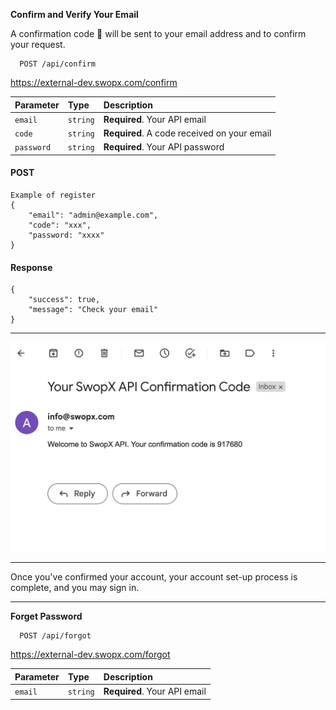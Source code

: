 
__Confirm and Verify Your Email__

A confirmation code 🔐 will be sent to your email address and to confirm your request.


```API
  POST /api/confirm
```

https://external-dev.swopx.com/confirm


| Parameter | Type     | Description                |
| :-------- | :------- | :------------------------- |
| `email`       | `string`      | **Required**. Your API email |
| `code`        | `string`      | **Required**. A code received on your email |
| `password`    | `string`      | **Required**. Your API password |


<!-- tabs:start -->

#### **POST**

```
Example of register 
{
    "email": "admin@example.com",
    "code": "xxx",
    "password: "xxxx"
} 
```

#### **Response**
```
{
    "success": true,
    "message": "Check your email"
}

```

<!-- tabs:end -->

__________
![](./confirm.png)
__________


Once you've confirmed your account, your account set-up process is complete, and you may sign in.

________


__Forget Password__

```API
  POST /api/forgot
```

https://external-dev.swopx.com/forgot


| Parameter | Type     | Description                |
| :-------- | :------- | :------------------------- |
| `email`       | `string`      | **Required**. Your API email |

